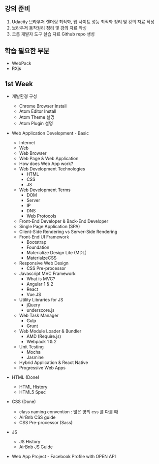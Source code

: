 ## 강의 준비
1. Udacity 브라우저 렌더링 최적화, 웹 사이트 성능 최적화 정리 및 강의 자료 작성
2. 브라우저 동작원리 정리 및 강의 자료 작성
3. 크롬 개발자 도구 실습 자료 Github repo 생성

## 학습 필요한 부분
- WebPack
- RXjs

## 1st Week
- 개발환경 구성
  - Chrome Browser Install
  - Atom Editor Install
  - Atom Theme 설명
  - Atom Plugin 설명

- Web Application Development - Basic
  - Internet
  - Web
  - Web Browser
  - Web Page & Web Application
  - How does Web App work?
  - Web Development Technologies
    - HTML
    - CSS
    - JS
  - Web Development Terms
    - DOM
    - Server
    - IP
    - DNS
    - Web Protocols
  - Front-End Developer & Back-End Developer
  - Single Page Application (SPA)
  - Client-Side Rendering vs Server-Side Rendering
  - Front-End UI Framework
    - Bootstrap
    - Foundation
    - Materialize Design Lite (MDL)
    - MaterialzeCSS
  - Responsive Web Design
    - CSS Pre-processor
  - Javascript MVC Framework
    - What is MVC?
    - Angular 1 & 2
    - React
    - Vue.JS
  - Utility Libraries for JS
    - jQuery
    - underscore.js
  - Web Task Manager
    - Gulp
    - Grunt
  - Web Module Loader & Bundler
    - AMD (Require.js)
    - Webpack 1 & 2
  - Unit Testing
    - Mocha
    - Jasmine
  - Hybrid Application & React Native
  - Progressive Web Apps

- HTML (Done)
  - HTML History
  - HTML5 Spec

- CSS (Done)
  - class naming convention : 많은 양의 css 를 다룰 때
  - AirBnb CSS guide
  - CSS Pre-processor (Sass)

- JS
  - JS History
  - AirBnb JS Guide

- Web App Project - Facebook Profile with OPEN API
